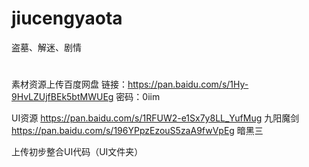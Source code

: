 ﻿# jiucengyaota
盗墓、解迷、剧情
#
素材资源上传百度网盘
链接：https://pan.baidu.com/s/1Hy-9HvLZUjfBEk5btMWUEg 密码：0iim



UI资源
https://pan.baidu.com/s/1RFUW2-e1Sx7y8LL_YufMug 九阳魔剑
https://pan.baidu.com/s/196YPpzEzouS5zaA9fwVpEg  暗黑三

上传初步整合UI代码（UI文件夹）